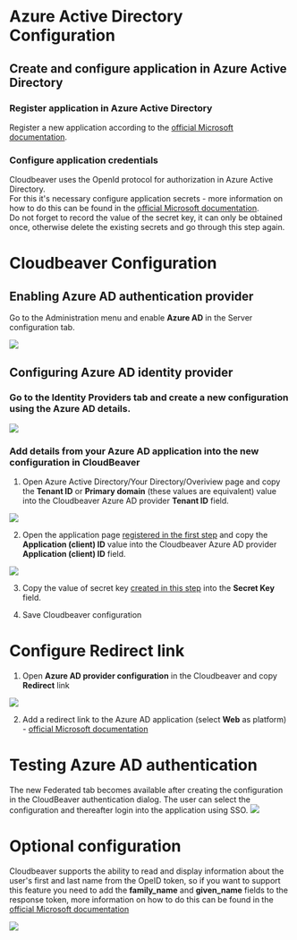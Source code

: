 
# Azure Active Directory Configuration
## Create and configure application in Azure Active Directory
### Register application in Azure Active Directory 
Register a new application according to the [official Microsoft documentation](https://docs.microsoft.com/en-us/azure/active-directory/develop/quickstart-register-app#register-an-application).  
### Configure application credentials
Сloudbeaver uses the OpenId protocol for authorization in Azure Active Directory.  
For this it's necessary configure application secrets - more information on how to do this can be found in the [official Microsoft documentation](https://docs.microsoft.com/en-us/azure/active-directory/develop/quickstart-register-app#add-a-client-secret).  
Do not forget to record the value of the secret key, it can only be obtained once, otherwise delete the existing secrets and go through this step again.

# Cloudbeaver Configuration
## Enabling Azure AD authentication provider
Go to the Administration menu and enable **Azure AD** in the Server configuration tab.

![](https://github.com/dbeaver/cloudbeaver/wiki/images/administration/identify_providers/aad/aad_switcher.png)

## Configuring Azure AD identity provider
### Go to the Identity Providers tab and create a new configuration using the Azure AD details.
![](https://github.com/dbeaver/cloudbeaver/wiki/images/administration/identify_providers/aad/aad_provider.png)
### Add details from your Azure AD application into the new configuration in CloudBeaver

1. Open Azure Active Directory/Your Directory/Overiview page and  copy the **Tenant ID** or **Primary domain** (these values are equivalent) value into the Cloudbeaver Azure AD provider **Tenant ID** field.

![](https://github.com/dbeaver/cloudbeaver/wiki/images/administration/identify_providers/aad/aad_application_page_tenant_id.png)

2. Open the application page [registered in the first step](https://github.com/dbeaver/cloudbeaver/wiki/Azure-AD-authentication/_edit#register-application-in-azure-active-directory) and copy the **Application (client) ID** value into the Cloudbeaver Azure AD provider **Application (client) ID** field.

![](https://github.com/dbeaver/cloudbeaver/wiki/images/administration/identify_providers/aad/aad_application_page_app_id.png)

3. Copy the value of secret key [created in this step](https://github.com/dbeaver/cloudbeaver/wiki/Azure-AD-authentication/_edit#configure-application-credentials) into the **Secret Key** field.

4. Save Cloudbeaver configuration

# Configure Redirect link
1. Open **Azure AD provider configuration** in the Cloudbeaver and copy **Redirect** link

![](https://github.com/dbeaver/cloudbeaver/wiki/images/administration/identify_providers/aad/aad_redirect_link.png)

2. Add a redirect link to the Azure AD application (select **Web** as platform) - [official Microsoft documentation](https://docs.microsoft.com/en-us/azure/active-directory/develop/quickstart-register-app#add-a-redirect-uri)

# Testing Azure AD authentication
The new Federated tab becomes available after creating the configuration in the CloudBeaver authentication dialog. The user can select the configuration and thereafter login into the application using SSO.
![](https://github.com/dbeaver/cloudbeaver/wiki/images/administration/identify_providers/aad/aad_login_dialog.png)


# Optional configuration

Cloudbeaver supports the ability to read and display information about the user's first and last name from the OpeID token, so if you want to support this feature you need to add the **family_name** and **given_name** fields to the response token, more information on how to do this can be found in the [official Microsoft documentation](https://docs.microsoft.com/en-us/azure/active-directory/develop/active-directory-optional-claims#configuring-optional-claims) 

![](https://github.com/dbeaver/cloudbeaver/wiki/images/administration/identify_providers/aad/aad_token_configuration.png)

